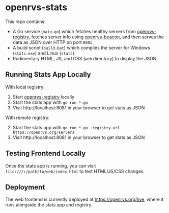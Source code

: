 # openrvs-stats

This repo contains:

- A Go service (`main.go`) which fetches healthy servers from [openrvs-registry](https://github.com/willroberts/openrvs-registry), fetches server info using [openrvs-beacon](https://github.com/willroberts/openrvs-beacon), and then serves the data as JSON over HTTP on port `8081`
- A build script (`build.bat`) which compiles the server for Windows (`stats.exe`) and Linux (`stats`)
- Rudimentary HTML, JS, and CSS (`web` directory) to display the JSON

## Running Stats App Locally

With local registry:

1. Start [openrvs-registry](https://github.com/willroberts/openrvs-registry) locally
2. Start the stats app with `go run *.go`
3. Visit http://localhost:8081 in your browser to get stats as JSON

With remote registry:

2. Start the stats app with `go run *.go -registry-url https://openrvs.org/servers`
3. Visit http://localhost:8081 in your browser to get stats as JSON

## Testing Frontend Locally

Once the stats app is running, you can visit `file:///c/path/to/web/index.html` to test HTML/JS/CSS changes.

## Deployment

The web frontend is currently deployed at https://openrvs.org/live, where it runs alongside the stats app and registry.
